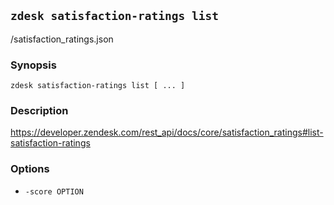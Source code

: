 ## `zdesk satisfaction-ratings list`

/satisfaction_ratings.json

### Synopsis

    zdesk satisfaction-ratings list [ ... ]

### Description

https://developer.zendesk.com/rest_api/docs/core/satisfaction_ratings#list-satisfaction-ratings

### Options

* `-score OPTION`

